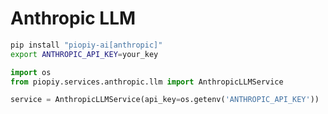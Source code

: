 # Anthropic LLM

```bash
pip install "piopiy-ai[anthropic]"
export ANTHROPIC_API_KEY=your_key
```

```python
import os
from piopiy.services.anthropic.llm import AnthropicLLMService

service = AnthropicLLMService(api_key=os.getenv('ANTHROPIC_API_KEY'))
```
